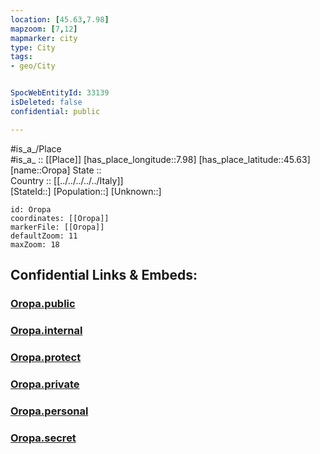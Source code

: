 ```yaml
---
location: [45.63,7.98] 
mapzoom: [7,12] 
mapmarker: city 
type: City
tags:
- geo/City


SpocWebEntityId: 33139
isDeleted: false
confidential: public

---
```

#is_a_/Place  
#is_a_ :: [[Place]] 
[has_place_longitude::7.98] 
[has_place_latitude::45.63] 
[name::Oropa] 
State ::  
Country :: [[../../../../../Italy]]  
[StateId::] 
[Population::] 
[Unknown::] 


```leaflet
id: Oropa
coordinates: [[Oropa]] 
markerFile: [[Oropa]] 
defaultZoom: 11 
maxZoom: 18
```


## Confidential Links & Embeds: 

### [Oropa.public](/_public/\Earth\Continent\Europe\Europe~South\Italy\regions~Italy\Piedmont\Biella.Province\CityOropa.public.md) 

### [Oropa.internal](/_internal/\Earth\Continent\Europe\Europe~South\Italy\regions~Italy\Piedmont\Biella.Province\CityOropa.internal.md) 

### [Oropa.protect](/_protect/\Earth\Continent\Europe\Europe~South\Italy\regions~Italy\Piedmont\Biella.Province\CityOropa.protect.md) 

### [Oropa.private](/_private/\Earth\Continent\Europe\Europe~South\Italy\regions~Italy\Piedmont\Biella.Province\CityOropa.private.md) 

### [Oropa.personal](/_personal/\Earth\Continent\Europe\Europe~South\Italy\regions~Italy\Piedmont\Biella.Province\CityOropa.personal.md) 

### [Oropa.secret](/_secret/\Earth\Continent\Europe\Europe~South\Italy\regions~Italy\Piedmont\Biella.Province\CityOropa.secret.md)

